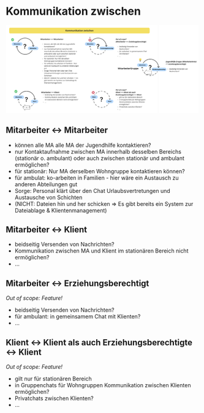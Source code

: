 # Kommunikation zwischen

[![Übersicht: Kommunikation](images/kommunikation.png)](images/kommunikation.png)

## Mitarbeiter <-> Mitarbeiter

- können alle MA alle MA der Jugendhilfe kontaktieren?
- nur Kontaktaufnahme zwischen MA innerhalb desselben Bereichs (stationär o. ambulant) oder auch zwischen stationär und ambulant ermöglichen?
- für stationär: Nur MA derselben Wohngruppe kontaktieren können?
- für ambulat: ko-arbeiten in Familien - hier wäre ein Austausch zu anderen Abteilungen gut
- Sorge: Personal klärt über den Chat Urlaubsvertretungen und Austausche von Schichten
- (NICHT: Dateien hin und her schicken => Es gibt bereits ein System zur Dateiablage & Klientenmanagement)

## Mitarbeiter <-> Klient

- beidseitig Versenden von Nachrichten?
- Kommunikation zwischen MA und Klient im stationären Bereich nicht ermöglichen?
- ...

## Mitarbeiter <-> Erziehungsberechtigt

*Out of scope: Feature!*

- beidseitig Versenden von Nachrichten?
- für ambulant: in gemeinsamem Chat mit Klienten?
- ...

## Klient <-> Klient als auch Erziehungsberechtigte <-> Klient

*Out of scope: Feature!*

- gilt nur für stationären Bereich
- in Gruppenchats für Wohngruppen Kommunikation zwischen Klienten ermöglichen?
- Privatchats zwischen Klienten?
- ...